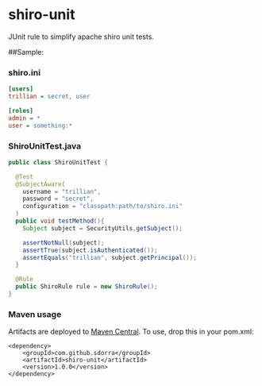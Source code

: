 shiro-unit
=========

JUnit rule to simplify apache shiro unit tests.

##Sample:

### shiro.ini
```ini
[users]
trillian = secret, user

[roles]
admin = *
user = something:*
```
### ShiroUnitTest.java
```java
public class ShiroUnitTest {

  @Test
  @SubjectAware(
    username = "trillian",
    password = "secret",
    configuration = "classpath:path/to/shiro.ini"
  )
  public void testMethod(){
    Subject subject = SecurityUtils.getSubject();

    assertNotNull(subject);
    assertTrue(subject.isAuthenticated());
    assertEquals("trillian", subject.getPrincipal());
  }

  @Rule
  public ShiroRule rule = new ShiroRule();
}
```
### Maven usage 

Artifacts are deployed to [Maven Central](http://search.maven.org). To use, drop this in your pom.xml: 
```
<dependency>
    <groupId>com.github.sdorra</groupId>
    <artifactId>shiro-unit</artifactId>
    <version>1.0.0</version>
</dependency>
```
